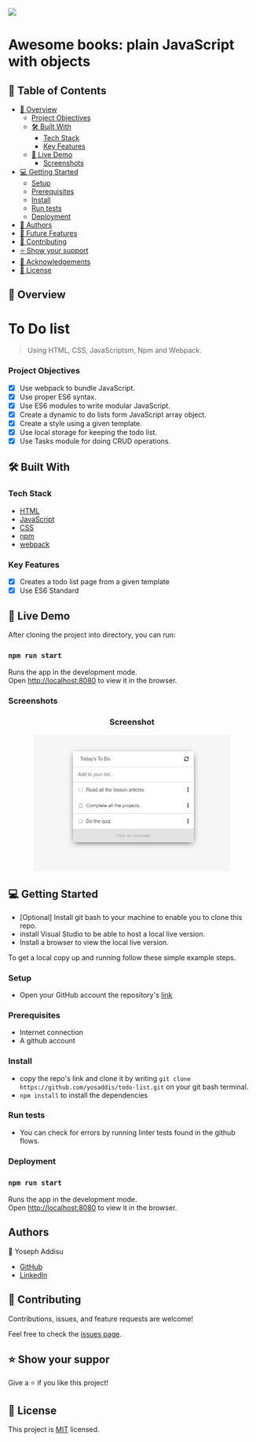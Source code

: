 ![](https://img.shields.io/badge/yosaddis-blue)

# Awesome books: plain JavaScript with objects

## 📗 Table of Contents

- [📖 Overview](#about-project)
  - [Project Objectives](#project-objectives)
  - [🛠 Built With](#built-with)
    - [Tech Stack](#tech-stack)
    - [Key Features](#key-features)
  - [🚀 Live Demo](#live-demo)
    - [Screenshots](#screenshots)
- [💻 Getting Started](#getting-started)
  - [Setup](#setup)
  - [Prerequisites](#prerequisites)
  - [Install](#install)
  - [Run tests](#run-tests)
  - [Deployment](#deployment)
- [👥 Authors](#authors)
- [🔭 Future Features](#future-features)
- [🤝 Contributing](#contributing)
- [⭐️ Show your support](#support)
- [🙏 Acknowledgements](#acknowledgements)
- [📝 License](#license)


## 📖 Overview <a name="about-project"></a>

# To Do list

> Using HTML, CSS, JavaScriptsm, Npm and Webpack.

### Project Objectives <a name="project-objectives"></a>

- [x] Use webpack to bundle JavaScript.
- [x] Use proper ES6 syntax.
- [x] Use ES6 modules to write modular JavaScript.
- [x] Create a dynamic to do lists form JavaScript array object.
- [x] Create a style using a given template.
- [x] Use local storage for keeping the todo list.
- [x] Use Tasks module for doing CRUD operations.

## 🛠 Built With <a name="built-with"></a>

### Tech Stack <a name="tech-stack"></a>

- [HTML](https://developer.mozilla.org/en-US/docs/Web/HTML)
- [JavaScript](https://developer.mozilla.org/en-US/docs/Web/JavaScript)
- [CSS](https://developer.mozilla.org/en-US/docs/Web/CSS)
- [npm](#)
- [webpack](#)

### Key Features <a name="key-features"></a>

- [x] Creates a todo list page from a given template
- [x] Use ES6 Standard

## 🚀 Live Demo <a name="live-demo"></a>

After cloning the project into directory, you can run:

### `npm run start`

Runs the app in the development mode.\
Open [http://localhost:8080](http://localhost:8080) to view it in the browser.


### Screenshots <a name="screenshots"></a>

<h3 align="center">Screenshot</h3>
<p align="center">
  <img width="400" src="screenshot/screenshot_1.png">
</P>

## 💻 Getting Started <a name="getting-started"></a>

- [Optional] Install git bash to your machine to enable you to clone this repo.
- install Visual Studio to be able to host a local live version.
- Install a browser to view the local live version.

To get a local copy up and running follow these simple example steps.

### Setup <a name="setup"></a>

- Open your GitHub account the repository's [link](https://github.com/yosaddis/todo-list)

### Prerequisites <a name="prerequisites"></a>

- Internet connection
- A github account

### Install <a name="install"></a>

- copy the repo's link and clone it by writing `git clone https://github.com/yosaddis/todo-list.git` on your git bash terminal.
- `npm install` to install the dependencies

### Run tests <a name="run-tests"></a>

- You can check for errors by running linter tests found in the github flows.

### Deployment <a name="deployment"></a>

### `npm run start`

Runs the app in the development mode.\
Open [http://localhost:8080](http://localhost:8080) to view it in the browser.

## Authors <a name="authors"></a>

👤 Yoseph Addisu

- [GitHub](https://github.com/yosaddis)
- [LinkedIn](https://www.linkedin.com/in/yoseph-addisu-79a58b60)

## 🤝 Contributing <a name="contributing"></a>

Contributions, issues, and feature requests are welcome!

Feel free to check the [issues page](../../issues/).

## ⭐️ Show your suppor <a name="support"></a>

Give a ⭐️ if you like this project!

## 📝 License <a name="license"></a>

This project is [MIT](./LICENSE) licensed.
